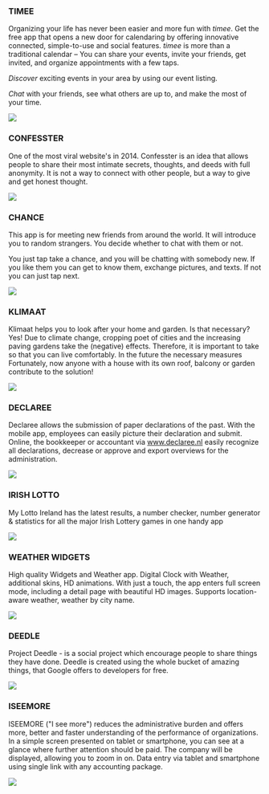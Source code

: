 ### TIMEE

Organizing your life has never been easier and more fun with *timee*. Get the free app that opens a new door for calendaring by offering innovative connected, simple-to-use and social features. *timee* is more than a traditional calendar – You can share your events, invite your friends, get invited, and organize appointments with a few taps.

*Discover* exciting events in your area by using our event listing. 

*Chat* with your friends, see what others are up to, and make the most of your time.

![](/images/unnamed.png)

### CONFESSTER

One of the most viral website's in 2014.
Confesster is an idea that allows people to share their most intimate secrets, thoughts, and deeds with full anonymity. It is not a way to connect with other people, but a way to give and get honest thought.

![](/images/thumbnail2.png)

### CHANCE

This app is for meeting new friends from around the world. It will introduce you to random strangers. You decide whether to chat with them or not.

You just tap take a chance, and you will be chatting with somebody new. If you like them you can get to know them, exchange pictures, and texts. If not you can just tap next.

![](/images/thumbnail-1.png)

### KLIMAAT

Klimaat helps you to look after your home and garden. Is that necessary? Yes! Due to climate change, cropping poet of cities and the increasing paving gardens take the (negative) effects. Therefore, it is important to take so that you can live comfortably. In the future the necessary measures Fortunately, now anyone with a house with its own roof, balcony or garden contribute to the solution!

![](/images/thumbnail_tablet.png)

### DECLAREE

Declaree allows the submission of paper declarations of the past. With the mobile app, employees can easily picture their declaration and submit. Online, the bookkeeper or accountant via www.declaree.nl easily recognize all declarations, decrease or approve and export overviews for the administration.

![](/content/thumbnail-2.png)

### IRISH LOTTO

My Lotto Ireland has the latest results, a number checker, number generator & statistics for all the major Irish Lottery games in one handy app

![](/images/thumbnail-3.png)

### WEATHER WIDGETS

High quality Widgets and Weather app. Digital Clock with Weather, additional skins, HD animations. With just a touch, the app enters full screen mode, including a detail page with beautiful HD images. Supports location-aware weather, weather by city name.

![](/images/logo.png)

### DEEDLE

Project Deedle - is a social project which encourage people to share things they have done. Deedle is created using the whole bucket of amazing things, that Google offers to developers for free.

![](/images/thumbnail-4.png)

### ISEEMORE

ISEEMORE ("I see more") reduces the administrative burden and offers more, better and faster understanding of the performance of organizations. In a simple screen presented on tablet or smartphone, you can see at a glance where further attention should be paid. The company will be displayed, allowing you to zoom in on. Data entry via tablet and smartphone using single link with any accounting package.

![](/images/thumbnail-5.png)
